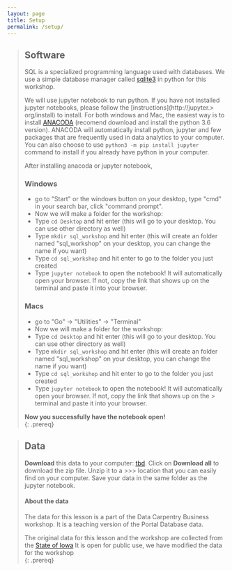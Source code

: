 ```yaml
---
layout: page
title: Setup
permalink: /setup/
---
```


> ## Software
> SQL is a specialized programming language used with databases.  We
> use a simple database manager called [sqlite3](https://docs.python.org/2/library/sqlite3.html) in python for this workshop.
> 
> We will use jupyter notebook to run python. If you have not installed jupyter notebooks, please follow the [instructions](http://jupyter.> org/install) to install. For both windows and Mac, the easiest way is to install [ANACODA](https://www.anaconda.com/download) (recomend download and install the python 3.6 version). ANACODA will automatically install python, jupyter and few packages that are frequently used in data analytics to your computer. You can also choose to use `python3 -m pip install jupyter` command to install if you already have python in your computer. 
> 
> After installing anacoda or jupyter notebook, 
> ### Windows 
> - go to "Start" or the windows button on your desktop, type "cmd" in your search bar, click "command prompt".   
> - Now we will make a folder for the workshop: 
> - Type `cd Desktop` and hit enter (this will go to your desktop. You can use other directory as well)
> - Type `mkdir sql_workshop` and hit enter (this will create an folder named "sql_workshop" on your desktop, you can change the name if you want)
> - Type `cd sql_workshop` and hit enter to go to the folder you just created  
> - Type `jupyter notebook` to open the notebook! It will automatically open your browser. If not, copy the link that shows up on the terminal and paste it into your browser. 
> 
> ### Macs  
> - go to "Go" -> "Utilities" -> "Terminal"  
> - Now we will make a folder for the workshop: 
> - Type `cd Desktop` and hit enter (this will go to your desktop. You can use other directory as well)
> - Type `mkdir sql_workshop` and hit enter (this will create an folder named "sql_workshop" on your desktop, you can change the name if you want)
> - Type `cd sql_workshop` and hit enter to go to the folder you just created  
> - Type `jupyter notebook` to open the notebook! It will automatically open your browser. If not, copy the link that shows up on the > terminal and paste it into your browser. 
> 
> **Now you successfully have the notebook open!**  
{: .prereq}

> ## Data
> **Download** this data to your computer: [tbd](http://www.nyan.cat). Click on **Download all** to download the zip file. Unzip it to a >>> location that you can easily find on your computer. Save your data in the same folder as the jupyter notebook.  
>
> #### About the data
> The data for this lesson is a part of the Data Carpentry Business workshop. 
> It is a teaching version of the Portal Database data. 
>
> The original data for this lesson and the workshop are collected from the 
> [State of Iowa](https://data.iowa.gov/browse?category=Economy) 
> It is open for public use, we have modified the data for the workshop  
{: .prereq}



